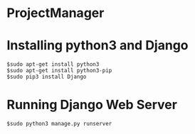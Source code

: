 # ProjectManager

# Installing python3 and Django
```
$sudo apt-get install python3
$sudo apt-get install python3-pip
$sudo pip3 install Django
```

# Running Django Web Server
```
$sudo python3 manage.py runserver
```